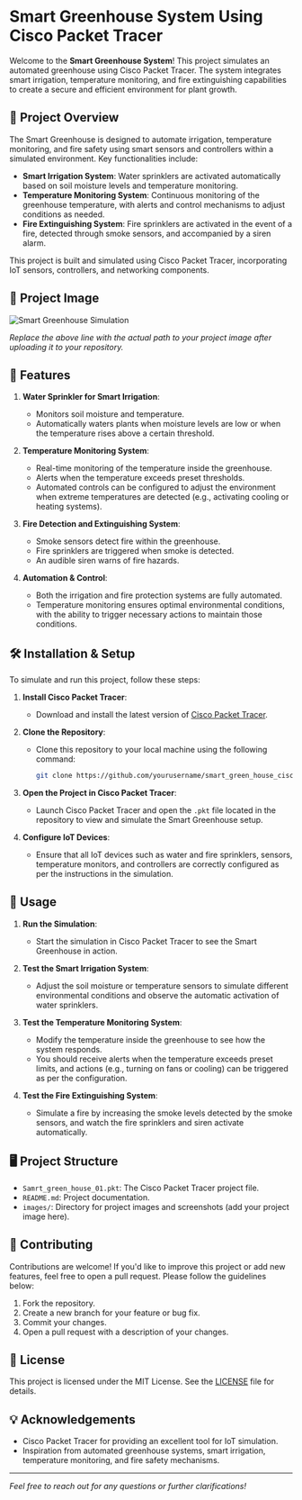 # Smart Greenhouse System Using Cisco Packet Tracer

Welcome to the **Smart Greenhouse System**! This project simulates an automated greenhouse using Cisco Packet Tracer. The system integrates smart irrigation, temperature monitoring, and fire extinguishing capabilities to create a secure and efficient environment for plant growth.

## 🚀 Project Overview

The Smart Greenhouse is designed to automate irrigation, temperature monitoring, and fire safety using smart sensors and controllers within a simulated environment. Key functionalities include:

- **Smart Irrigation System**: Water sprinklers are activated automatically based on soil moisture levels and temperature monitoring.
- **Temperature Monitoring System**: Continuous monitoring of the greenhouse temperature, with alerts and control mechanisms to adjust conditions as needed.
- **Fire Extinguishing System**: Fire sprinklers are activated in the event of a fire, detected through smoke sensors, and accompanied by a siren alarm.

This project is built and simulated using Cisco Packet Tracer, incorporating IoT sensors, controllers, and networking components.

## 📸 Project Image

![Smart Greenhouse Simulation](./path/to/your/image.png)

*Replace the above line with the actual path to your project image after uploading it to your repository.*

## 🌟 Features

1. **Water Sprinkler for Smart Irrigation**:
   - Monitors soil moisture and temperature.
   - Automatically waters plants when moisture levels are low or when the temperature rises above a certain threshold.

2. **Temperature Monitoring System**:
   - Real-time monitoring of the temperature inside the greenhouse.
   - Alerts when the temperature exceeds preset thresholds.
   - Automated controls can be configured to adjust the environment when extreme temperatures are detected (e.g., activating cooling or heating systems).

3. **Fire Detection and Extinguishing System**:
   - Smoke sensors detect fire within the greenhouse.
   - Fire sprinklers are triggered when smoke is detected.
   - An audible siren warns of fire hazards.

4. **Automation & Control**:
   - Both the irrigation and fire protection systems are fully automated.
   - Temperature monitoring ensures optimal environmental conditions, with the ability to trigger necessary actions to maintain those conditions.

## 🛠️ Installation & Setup

To simulate and run this project, follow these steps:

1. **Install Cisco Packet Tracer**:
   - Download and install the latest version of [Cisco Packet Tracer](https://www.netacad.com/courses/packet-tracer).

2. **Clone the Repository**:
   - Clone this repository to your local machine using the following command:
     ```bash
     git clone https://github.com/yourusername/smart_green_house_cisco_iot.git
     ```

3. **Open the Project in Cisco Packet Tracer**:
   - Launch Cisco Packet Tracer and open the `.pkt` file located in the repository to view and simulate the Smart Greenhouse setup.

4. **Configure IoT Devices**:
   - Ensure that all IoT devices such as water and fire sprinklers, sensors, temperature monitors, and controllers are correctly configured as per the instructions in the simulation.

## 🚀 Usage

1. **Run the Simulation**:
   - Start the simulation in Cisco Packet Tracer to see the Smart Greenhouse in action.

2. **Test the Smart Irrigation System**:
   - Adjust the soil moisture or temperature sensors to simulate different environmental conditions and observe the automatic activation of water sprinklers.

3. **Test the Temperature Monitoring System**:
   - Modify the temperature inside the greenhouse to see how the system responds.
   - You should receive alerts when the temperature exceeds preset limits, and actions (e.g., turning on fans or cooling) can be triggered as per the configuration.

4. **Test the Fire Extinguishing System**:
   - Simulate a fire by increasing the smoke levels detected by the smoke sensors, and watch the fire sprinklers and siren activate automatically.

## 🖥️ Project Structure

- `Samrt_green_house_01.pkt`: The Cisco Packet Tracer project file.
- `README.md`: Project documentation.
- `images/`: Directory for project images and screenshots (add your project image here).

## 🤝 Contributing

Contributions are welcome! If you'd like to improve this project or add new features, feel free to open a pull request. Please follow the guidelines below:

1. Fork the repository.
2. Create a new branch for your feature or bug fix.
3. Commit your changes.
4. Open a pull request with a description of your changes.

## 📄 License

This project is licensed under the MIT License. See the [LICENSE](./LICENSE) file for details.

## 💡 Acknowledgements

- Cisco Packet Tracer for providing an excellent tool for IoT simulation.
- Inspiration from automated greenhouse systems, smart irrigation, temperature monitoring, and fire safety mechanisms.

---

*Feel free to reach out for any questions or further clarifications!*
